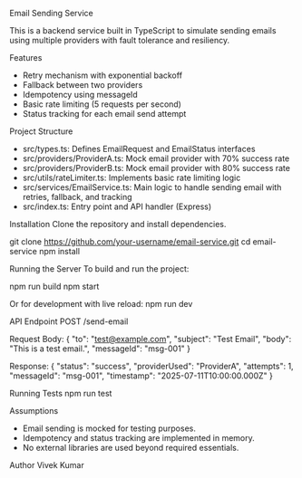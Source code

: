 Email Sending Service

This is a backend service built in TypeScript to simulate sending emails using multiple providers with
fault tolerance and resiliency.

Features
- Retry mechanism with exponential backoff
- Fallback between two providers
- Idempotency using messageId
- Basic rate limiting (5 requests per second)
- Status tracking for each email send attempt

Project Structure
- src/types.ts: Defines EmailRequest and EmailStatus interfaces
- src/providers/ProviderA.ts: Mock email provider with 70% success rate
- src/providers/ProviderB.ts: Mock email provider with 80% success rate
- src/utils/rateLimiter.ts: Implements basic rate limiting logic
- src/services/EmailService.ts: Main logic to handle sending email with retries, fallback, and tracking
- src/index.ts: Entry point and API handler (Express)

Installation
Clone the repository and install dependencies.

git clone https://github.com/your-username/email-service.git
cd email-service
npm install

Running the Server
To build and run the project:

npm run build
npm start

Or for development with live reload:
npm run dev

API Endpoint
POST /send-email

Request Body:
{
 "to": "test@example.com",
 "subject": "Test Email",
 "body": "This is a test email.",
 "messageId": "msg-001"
}

Response:
{
 "status": "success",
 "providerUsed": "ProviderA",
 "attempts": 1,
 "messageId": "msg-001",
 "timestamp": "2025-07-11T10:00:00.000Z"
}

Running Tests
npm run test


Assumptions
- Email sending is mocked for testing purposes.
- Idempotency and status tracking are implemented in memory.
- No external libraries are used beyond required essentials.

Author 
Vivek Kumar
